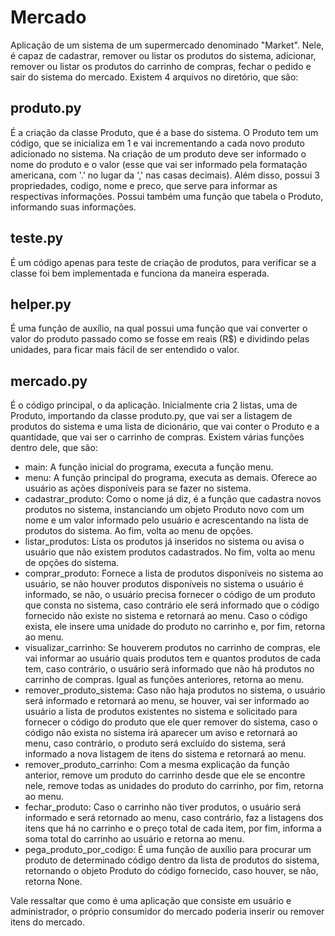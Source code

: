 # Mercado
Aplicação de um sistema de um supermercado denominado "Market". Nele, é capaz de cadastrar, remover ou listar os produtos do sistema, adicionar, remover ou listar os produtos do carrinho de compras, fechar o pedido e sair do sistema do mercado. Existem 4 arquivos no diretório, que são:

## produto.py
É a criação da classe Produto, que é a base do sistema. O Produto tem um código, que se inicializa em 1 e vai incrementando a cada novo produto adicionado no sistema.
Na criação de um produto deve ser informado o nome do produto e o valor (esse que vai ser informado pela formatação americana, com '.' no lugar da ',' nas casas decimais).
Além disso, possui 3 propriedades, codigo, nome e preco, que serve para informar as respectivas informações. Possui também uma função que tabela o Produto, informando suas informações.

## teste.py
É um código apenas para teste de criação de produtos, para verificar se a classe foi bem implementada e funciona da maneira esperada.

## helper.py
É uma função de auxílio, na qual possui uma função que vai converter o valor do produto passado como se fosse em reais (R$) e dividindo pelas unidades, para ficar mais fácil de ser entendido o valor.

## mercado.py
É o código principal, o da aplicação. Inicialmente cria 2 listas, uma de Produto, importando da classe produto.py, que vai ser a listagem de produtos do sistema e uma lista de dicionário, que vai conter o Produto e a quantidade, que vai ser o carrinho de compras.
Existem várias funções dentro dele, que são:
- main:
A função inicial do programa, executa a função menu.
- menu:
A função principal do programa, executa as demais. Oferece ao usuário as ações disponíveis para se fazer no sistema.
- cadastrar_produto:
Como o nome já diz, é a função que cadastra novos produtos no sistema, instanciando um objeto Produto novo com um nome e um valor informado pelo usuário e acrescentando na lista de produtos do sistema. Ao fim, volta ao menu de opções.
- listar_produtos:
Lista os produtos já inseridos no sistema ou avisa o usuário que não existem produtos cadastrados. No fim, volta ao menu de opções do sistema.
- comprar_produto:
Fornece a lista de produtos disponíveis no sistema ao usuário, se não houver produtos disponíveis no sistema o usuário é informado, se não, o usuário precisa fornecer o código de um produto que consta no sistema, caso contrário ele será informado que o código fornecido não existe no sistema e retornará ao menu. Caso o código exista, ele insere uma unidade do produto no carrinho e, por fim, retorna ao menu.
- visualizar_carrinho:
Se houverem produtos no carrinho de compras, ele vai informar ao usuário quais produtos tem e quantos produtos de cada tem, caso contrário, o usuário será informado que não há produtos no carrinho de compras. Igual as funções anteriores, retorna ao menu.
- remover_produto_sistema:
Caso não haja produtos no sistema, o usuário será informado e retornará ao menu, se houver, vai ser informado ao usuário a lista de produtos existentes no sistema e solicitado para fornecer o código do produto que ele quer remover do sistema, caso o código não exista no sistema irá aparecer um aviso e retornará ao menu, caso contrário, o produto será excluído do sistema, será informado a nova listagem de itens do sistema e retornará ao menu.
- remover_produto_carrinho:
Com a mesma explicação da função anterior, remove um produto do carrinho desde que ele se encontre nele, remove todas as unidades do produto do carrinho, por fim, retorna ao menu.
- fechar_produto:
Caso o carrinho não tiver produtos, o usuário será informado e será retornado ao menu, caso contrário, faz a listagens dos itens que há no carrinho e o preço total de cada item, por fim, informa a soma total do carrinho ao usuário e retorna ao menu.
- pega_produto_por_codigo:
É uma função de auxílio para procurar um produto de determinado código dentro da lista de produtos do sistema, retornando o objeto Produto do código fornecido, caso houver, se não, retorna None.

Vale ressaltar que como é uma aplicação que consiste em usuário e administrador, o próprio consumidor do mercado poderia inserir ou remover itens do mercado. 